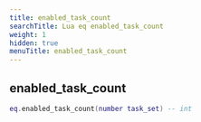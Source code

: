 ```yaml
---
title: enabled_task_count
searchTitle: Lua eq enabled_task_count
weight: 1
hidden: true
menuTitle: enabled_task_count
---
```

## enabled_task_count
```lua
eq.enabled_task_count(number task_set) -- int
```